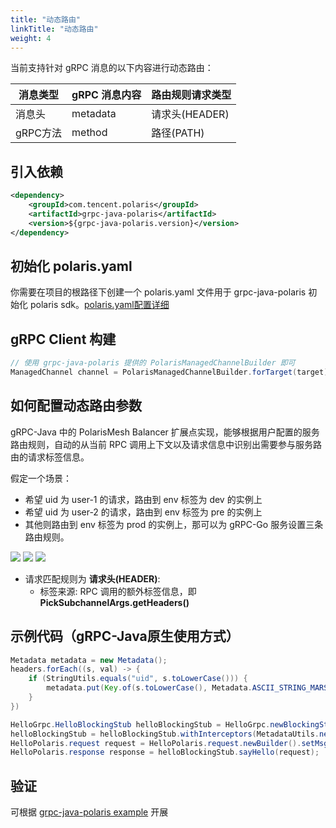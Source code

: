 ```yaml
---
title: "动态路由"
linkTitle: "动态路由"
weight: 4
---
```


当前支持针对 gRPC 消息的以下内容进行动态路由：

| 消息类型 | gRPC 消息内容 | 路由规则请求类型 |
| -------- | ------------- | ---------------- |
| 消息头   | metadata    | 请求头(HEADER)   |
| gRPC方法  | method        | 路径(PATH)       |

## 引入依赖

```xml
<dependency>
    <groupId>com.tencent.polaris</groupId>
    <artifactId>grpc-java-polaris</artifactId>
    <version>${grpc-java-polaris.version}</version>
</dependency>
```

## 初始化 polaris.yaml

你需要在项目的根路径下创建一个 polaris.yaml 文件用于 grpc-java-polaris 初始化 polaris sdk。[polaris.yaml配置详细](https://github.com/polarismesh/polaris-java/blob/main/polaris-common/polaris-config-default/src/main/resources/conf/default-config.yml)


## gRPC Client 构建

```java
// 使用 grpc-java-polaris 提供的 PolarisManagedChannelBuilder 即可
ManagedChannel channel = PolarisManagedChannelBuilder.forTarget(target).usePlaintext().build();
```

## 如何配置动态路由参数

gRPC-Java 中的 PolarisMesh Balancer 扩展点实现，能够根据用户配置的服务路由规则，自动的从当前 RPC 调用上下文以及请求信息中识别出需要参与服务路由的请求标签信息。

假定一个场景：

- 希望 uid 为 user-1 的请求，路由到 env 标签为 dev 的实例上
- 希望 uid 为 user-2 的请求，路由到 env 标签为 pre 的实例上
- 其他则路由到 env 标签为 prod 的实例上，那可以为 gRPC-Go 服务设置三条路由规则。

![](../images/grpcgo-route-rule-dev.png)
![](../images/grpcgo-route-rule-pre.png)
![](../images/grpcgo-route-rule-prod.png)

- 请求匹配规则为 **请求头(HEADER)**: 
  - 标签来源: RPC 调用的额外标签信息，即 **PickSubchannelArgs.getHeaders()**

## 示例代码（gRPC-Java原生使用方式）

```java
Metadata metadata = new Metadata();
headers.forEach((s, val) -> {
    if (StringUtils.equals("uid", s.toLowerCase())) {
        metadata.put(Key.of(s.toLowerCase(), Metadata.ASCII_STRING_MARSHALLER), val.get(0));
    }
})

HelloGrpc.HelloBlockingStub helloBlockingStub = HelloGrpc.newBlockingStub(channel);
helloBlockingStub = helloBlockingStub.withInterceptors(MetadataUtils.newAttachHeadersInterceptor(metadata));
HelloPolaris.request request = HelloPolaris.request.newBuilder().setMsg(value).build();
HelloPolaris.response response = helloBlockingStub.sayHello(request);
```

## 验证

可根据 [grpc-java-polaris example](https://github.com/polarismesh/grpc-java-polaris/tree/main/grpc-java-polaris-examples/router-grayrelease-example) 开展
